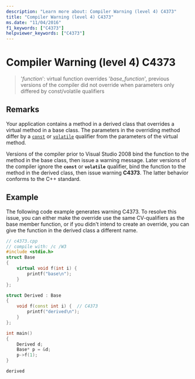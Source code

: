 ```yaml
---
description: "Learn more about: Compiler Warning (level 4) C4373"
title: "Compiler Warning (level 4) C4373"
ms.date: "11/04/2016"
f1_keywords: ["C4373"]
helpviewer_keywords: ["C4373"]
---
```

# Compiler Warning (level 4) C4373

> '*function*': virtual function overrides '*base_function*', previous versions of the compiler did not override when parameters only differed by const/volatile qualifiers

## Remarks

Your application contains a method in a derived class that overrides a virtual method in a base class.  The parameters in the overriding method differ by a [`const`](../../cpp/const-cpp.md) or [`volatile`](../../cpp/volatile-cpp.md) qualifier from the parameters of the virtual method.

Versions of the compiler prior to Visual Studio 2008 bind the function to the method in the base class, then issue a warning message. Later versions of the compiler ignore the **`const`** or **`volatile`** qualifier, bind the function to the method in the derived class, then issue warning **C4373**. The latter behavior conforms to the C++ standard.

## Example

The following code example generates warning C4373. To resolve this issue, you can either make the override use the same CV-qualifiers as the base member function, or if you didn't intend to create an override, you can give the function in the derived class a different name.

```cpp
// c4373.cpp
// compile with: /c /W3
#include <stdio.h>
struct Base
{
    virtual void f(int i) {
        printf("base\n");
    }
};

struct Derived : Base
{
    void f(const int i) {  // C4373
        printf("derived\n");
    }
};

int main()
{
    Derived d;
    Base* p = &d;
    p->f(1);
}
```

```Output
derived
```
